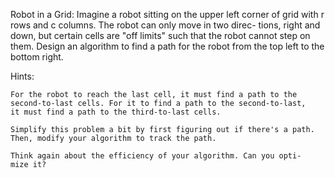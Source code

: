 Robot in a Grid: Imagine a robot sitting on the upper left corner of
grid with r rows and c columns. The robot can only move in two direc-
tions, right and down, but certain cells are "off limits" such that
the robot cannot step on them. Design an algorithm to find a path for
the robot from the top left to the bottom right.

Hints:

    For the robot to reach the last cell, it must find a path to the
    second-to-last cells. For it to find a path to the second-to-last,
    it must find a path to the third-to-last cells.
    
    Simplify this problem a bit by first figuring out if there's a path.
    Then, modify your algorithm to track the path.
    
    Think again about the efficiency of your algorithm. Can you opti-
    mize it?
